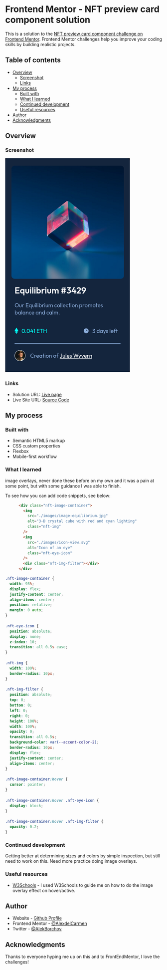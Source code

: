 # Frontend Mentor - NFT preview card component solution

This is a solution to the [NFT preview card component challenge on Frontend Mentor](https://www.frontendmentor.io/challenges/nft-preview-card-component-SbdUL_w0U). Frontend Mentor challenges help you improve your coding skills by building realistic projects.

## Table of contents

- [Overview](#overview)
  - [Screenshot](#screenshot)
  - [Links](#links)
- [My process](#my-process)
  - [Built with](#built-with)
  - [What I learned](#what-i-learned)
  - [Continued development](#continued-development)
  - [Useful resources](#useful-resources)
- [Author](#author)
- [Acknowledgments](#acknowledgments)


## Overview

### Screenshot

![](./images/screenshot.png)



### Links

- Solution URL: [Live page](https://alexdelcarmen.github.io/qr-component-main/)
- Live Site URL: [Source Code](https://github.com/AlexdelCarmen/qr-component-main)

## My process

### Built with

- Semantic HTML5 markup
- CSS custom properties
- Flexbox
- Mobile-first workflow

### What I learned

image overlays, never done these before on my own and it was a pain at some point, but with some guidance I was able to finish.  

To see how you can add code snippets, see below:

```html
      <div class="nft-image-container">
        <img
          src="./images/image-equilibrium.jpg"
          alt="3-D crystal cube with red and cyan lighting"
          class="nft-img"
        />
        <img
          src="./images/icon-view.svg"
          alt="Icon of an eye"
          class="nft-eye-icon"
        />
        <div class="nft-img-filter"></div>
      </div>
```
```css
.nft-image-container {
  width: 95%;
  display: flex;
  justify-content: center;
  align-items: center;
  position: relative;
  margin: 0 auto;
}

.nft-eye-icon {
  position: absolute;
  display: none;
  z-index: 10;
  transition: all 0.5s ease;
}

.nft-img {
  width: 100%;
  border-radius: 10px;
}

.nft-img-filter {
  position: absolute;
  top: 0;
  bottom: 0;
  left: 0;
  right: 0;
  height: 100%;
  width: 100%;
  opacity: 0;
  transition: all 0.5s;
  background-color: var(--accent-color-2);
  border-radius: 10px;
  display: flex;
  justify-content: center;
  align-items: center;
}

.nft-image-container:hover {
  cursor: pointer;
}

.nft-image-container:hover .nft-eye-icon {
  display: block;
}

.nft-image-container:hover .nft-img-filter {
  opacity: 0.2;
}

```


### Continued development

Getting better at determining sizes and colors by simple inspection, but still need to work on this. 
Need more practice doing image overlays.

### Useful resources

- [W3Schools](https://www.w3schools.com/) - I used W3Schools to guide me on how to do the image overlay effect on hover/active.

## Author

- Website - [Github Profile](https://github.com/AlexdelCarmen)
- Frontend Mentor - [@AlexdelCarmen](https://www.frontendmentor.io/profile/AlexdelCarmen)
- Twitter - [@AlekBorchov](https://twitter.com/AlekBorchov)

## Acknowledgments

Thanks to everyone hyping me up on this and to FrontEndMentor, I love the challenges! 

